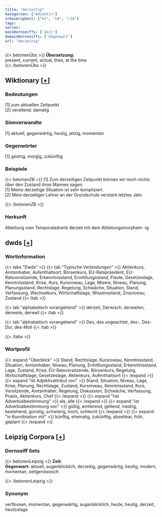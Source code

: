 ```yaml
---
title: "derzeitig"
kategorien: ["Adjektiv"]
schwierigkeit: ["k2", "h4", "r16"]
tags:
series:
mainDornseiffs: ['Zeit']
domainDornseiffs: ['Gegenwart']
url: "derzeitig"
---
```


{{< betonenÜbs >}}
**Übersetzung:**  
present, current, actual, then, at the time  
{{< /betonenÜbs >}}

## Wiktionary [[+](https://de.wiktionary.org/wiki/derzeitig)]

### Bedeutungen
[1] zum aktuellen Zeitpunkt  
[2] veraltend: damalig  

### Sinnverwandte
[1] aktuell, gegenwärtig, heutig, jetzig, momentan  

### Gegenwörter
[1] gestrig, morgig, zukünftig  

### Beispiele
{{< betonenZB >}}
[1] Zum derzeitigen Zeitpunkt können wir noch nichts über den Zustand ihres Mannes sagen.  
[1] Meine derzeitige Situation ist sehr kompliziert.  
[2] Mein derzeitiger Lehrer an der Grundschule verstarb letztes Jahr.  

{{< /betonenZB >}}
### Herkunft
Ableitung vom Temporaladverb derzeit mit dem Ableitungsmorphem -ig  



## dwds [[+](https://www.dwds.de/wb/derzeitig)]

### Wortinformation
{{< tabs "Dwds" >}}
{{< tab "Typische Verbindungen" >}}
Aktienkurs, Amtsinhaber, Aufenthaltsort, Börsenkurs, EU-Ratspräsident, EU-Ratsvorsitzende, Erkenntnisstand, Ermittlungsstand, Flaute, Gesetzeslage, Kenntnisstand, Krise, Kurs, Kursniveau, Lage, Misere, Niveau, Planung, Planungsstand, Rechtslage, Regelung, Schwäche, Situation, Stand, Verfassung, Wechselkurs, Wirtschaftslage, Wissensstand, Zinsniveau, Zustand
{{< /tab >}}

{{< tab "alphabetisch vorangehend" >}}
derzeit, Derwisch, derweilen, derweile, derweil
{{< /tab >}}

{{< tab "alphabetisch vorangehend" >}}
Des, des ungeachtet, des-, Des-Dur, des-Moll
{{< /tab >}}

{{< /tabs >}}

### Wortprofil
{{< expand "Überblick" >}} Stand, Rechtslage, Kursniveau, Kenntnisstand, Situation, Amtsinhaber, Niveau, Planung, Ermittlungsstand, Erkenntnisstand, Lage, Zustand, Krise, EU-Ratsvorsitzende, Börsenkurs, Regelung, Wirtschaftslage, Gesetzeslage, Aktienkurs, Aufenthaltsort {{< /expand >}}
{{< expand "ist Adjektivattribut von" >}} Stand, Situation, Niveau, Lage, Krise, Planung, Rechtslage, Zustand, Kursniveau, Kenntnisstand, Kurs, Vorsitzende, Amtsinhaber, Regelung, Diskussion, Schwäche, Verfassung, Praxis, Aktienkurs, Chef {{< /expand >}}
{{< expand "hat Adverbialbestimmung" >}} als, alle {{< /expand >}}
{{< expand "ist Adverbialbestimmung von" >}} gültig, amtierend, geltend, niedrig, bestehend, günstig, schwierig, hoch, schlecht {{< /expand >}}
{{< expand "in Koordination mit" >}} künftig, ehemalig, zukünftig, absehbar, früh, geplant {{< /expand >}}

## Leipzig Corpora [[+](https://corpora.uni-leipzig.de/en/res?word=derzeitig&corpusId=deu_newscrawl-public_2018)]

### Dornseiff Sets
{{< betonenLeipzig >}}
**Zeit:**  
**Gegenwart:** aktuell, augenblicklich, derzeitig, gegenwärtig, heutig, modern, momentan, zeitgenössisch  

{{< /betonenLeipzig >}}

### Synonym
verflossen, momentan, gegenwärtig, augenblicklich, heute, heutig, derzeit, heutzutage

